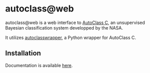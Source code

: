 # autoclass@web

autoclass@web is a web interface to [AutoClass C](https://ti.arc.nasa.gov/tech/rse/synthesis-projects-applications/autoclass/autoclass-c/), an unsupervised Bayesian classification system developped by the NASA.

It utilizes [autoclasswrapper](https://github.com/pierrepo/autoclasswrapper), a Python wrapper for AutoClass C. 

## Installation

Documentation is available [here](https://pierrepo.github.io/autoclassweb/).
